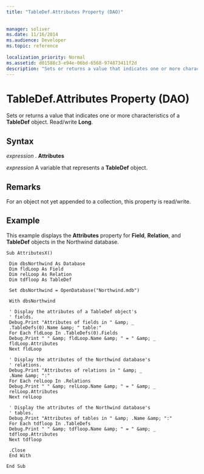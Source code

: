 ```yaml
---
title: "TableDef.Attributes Property (DAO)"
 
 
manager: soliver
ms.date: 11/16/2014
ms.audience: Developer
ms.topic: reference
  
localization_priority: Normal
ms.assetid: d01588c3-e94e-06bd-6568-974873411f2d
description: "Sets or returns a value that indicates one or more characteristics of a TableDef object. Read/write Long ."
---
```


# TableDef.Attributes Property (DAO)

Sets or returns a value that indicates one or more characteristics of a **TableDef** object. Read/write **Long**. 
  
## Syntax

 *expression*  . **Attributes**
  
 *expression*  A variable that represents a **TableDef** object. 
  
## Remarks

For an object not yet appended to a collection, this property is read/write.
  
## Example

This example displays the **Attributes** property for **Field**, **Relation**, and **TableDef** objects in the Northwind database. 
  
```
Sub AttributesX() 
 
 Dim dbsNorthwind As Database 
 Dim fldLoop As Field 
 Dim relLoop As Relation 
 Dim tdfloop As TableDef 
 
 Set dbsNorthwind = OpenDatabase("Northwind.mdb") 
 
 With dbsNorthwind 
 
 ' Display the attributes of a TableDef object's 
 ' fields. 
 Debug.Print "Attributes of fields in " &amp; _ 
 .TableDefs(0).Name &amp; " table:" 
 For Each fldLoop In .TableDefs(0).Fields 
 Debug.Print " " &amp; fldLoop.Name &amp; " = " &amp; _ 
 fldLoop.Attributes 
 Next fldLoop 
 
 ' Display the attributes of the Northwind database's 
 ' relations. 
 Debug.Print "Attributes of relations in " &amp; _ 
 .Name &amp; ":" 
 For Each relLoop In .Relations 
 Debug.Print " " &amp; relLoop.Name &amp; " = " &amp; _ 
 relLoop.Attributes 
 Next relLoop 
 
 ' Display the attributes of the Northwind database's 
 ' tables. 
 Debug.Print "Attributes of tables in " &amp; .Name &amp; ":" 
 For Each tdfloop In .TableDefs 
 Debug.Print " " &amp; tdfloop.Name &amp; " = " &amp; _ 
 tdfloop.Attributes 
 Next tdfloop 
 
 .Close 
 End With 
 
End Sub 
 
```


